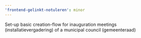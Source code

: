 ```yaml
---
'frontend-gelinkt-notuleren': minor
---
```


Set-up basic creation-flow for inauguration meetings (installatievergadering) of a municipal council (gemeenteraad)
